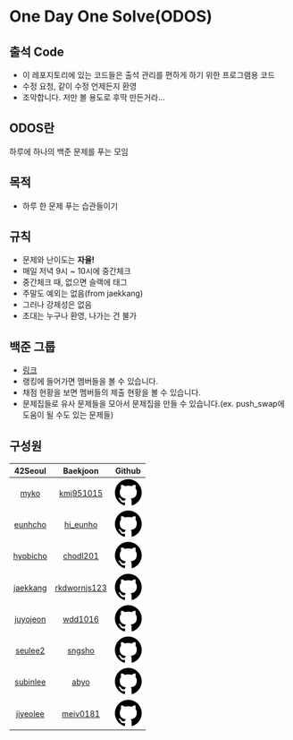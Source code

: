 # One Day One Solve(ODOS)

## 출석 Code
- 이 레포지토리에 있는 코드들은 출석 관리를 편하게 하기 위한 프로그램용 코드
- 수정 요청, 같이 수정 언제든지 환영
- 조악합니다. 저만 볼 용도로 후딱 만든거라...

## ODOS란
하루에 하나의 백준 문제를 푸는 모임

## 목적
- 하루 한 문제 푸는 습관들이기

## 규칙
- 문제와 난이도는 **자율!**
- 매일 저녁 9시 ~ 10시에 중간체크
- 중간체크 때, 없으면 슬랙에 태그
- 주말도 예외는 없음(from jaekkang)
- 그러나 강제성은 없음
- 초대는 누구나 환영, 나가는 건 불가

## 백준 그룹
- [링크](https://www.acmicpc.net/group/16131)
- 랭킹에 들어가면 멤버들을 볼 수 있습니다.
- 채점 현황을 보면 멤버들의 제출 현황을 볼 수 있습니다.
- 문제집들로 유사 문제들을 모아서 문제집을 만들 수 있습니다.(ex. push_swap에 도움이 될 수도 있는 문제들)

## 구성원
|                        42Seoul                         |                             Baekjoon                              |                           Github                           |
|:------------------------------------------------------:|:-----------------------------------------------------------------:|:----------------------------------------------------------:|
|     [myko](https://profile.intra.42.fr/users/myko)     |        [kmj951015](https://solved.ac/ko/profile/kmj951015)        | [![github](img/github.svg)](https://github.com/Kdelphinus) |
|  [eunhcho](https://profile.intra.42.fr/users/eunhcho)  |        	[hi_eunho](https://solved.ac/ko/profile/hi_eunho)         |      [![github](img/github.svg)](https://github.com)       |
| [hyobicho](https://profile.intra.42.fr/users/hyobicho) |        	[chodl201](https://solved.ac/ko/profile/chodl201)         |  [![github](img/github.svg)](https://github.com/hyobb109)  |
| [jaekkang](https://profile.intra.42.fr/users/jaekkang) |    	[rkdwornjs123](https://solved.ac/ko/profile/rkdwornjs123)     |  [![github](img/github.svg)](https://github.com/jaekkang)  |
| [juyojeon](https://profile.intra.42.fr/users/juyojeon) |          [wdd1016](https://solved.ac/ko/profile/wdd1016)          |  [![github](img/github.svg)](https://github.com/wdd1016)   |
|  [seulee2](https://profile.intra.42.fr/users/seulee2)  |           [sngsho](https://solved.ac/ko/profile/sngsho)           | [![github](img/github.svg)](https://github.com/sngsho) |
| [subinlee](https://profile.intra.42.fr/users/subinlee) |             [abyo](https://solved.ac/ko/profile/abyo)             |  [![github](img/github.svg)](https://github.com/subillie)  |
| [jiyeolee](https://profile.intra.42.fr/users/jiyeolee) |    [meiv0181](https://solved.ac/ko/profile/meiv0181)              |  [![github](img/github.svg)](https://github.com/pep-per)  |

